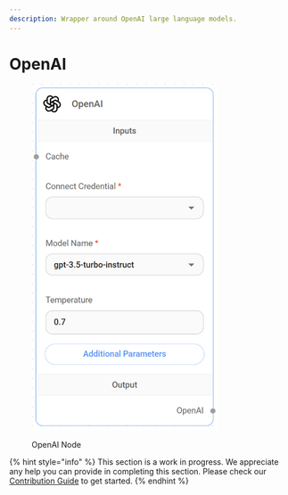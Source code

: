 ```yaml
---
description: Wrapper around OpenAI large language models.
---
```


# OpenAI

<figure><img src="../../../.gitbook/assets/image (7) (1) (1) (1) (1) (1).png" alt="" width="334"><figcaption><p>OpenAI Node</p></figcaption></figure>

{% hint style="info" %}
This section is a work in progress. We appreciate any help you can provide in completing this section. Please check our [Contribution Guide](broken-reference) to get started.
{% endhint %}
